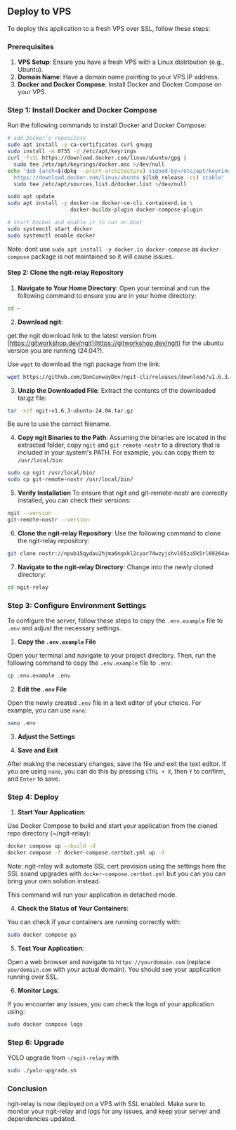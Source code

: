 ## Deploy to VPS

To deploy this application to a fresh VPS over SSL, follow these steps:

### Prerequisites

1. **VPS Setup**: Ensure you have a fresh VPS with a Linux distribution (e.g., Ubuntu).
2. **Domain Name**: Have a domain name pointing to your VPS IP address.
3. **Docker and Docker Compose**: Install Docker and Docker Compose on your VPS.

### Step 1: Install Docker and Docker Compose

Run the following commands to install Docker and Docker Compose:

```bash
# add Docker’s repository
sudo apt install -y ca-certificates curl gnupg
sudo install -m 0755 -d /etc/apt/keyrings
curl -fsSL https://download.docker.com/linux/ubuntu/gpg |
  sudo tee /etc/apt/keyrings/docker.asc >/dev/null
echo "deb [arch=$(dpkg --print-architecture) signed-by=/etc/apt/keyrings/docker.asc] \
  https://download.docker.com/linux/ubuntu $(lsb_release -cs) stable" |
  sudo tee /etc/apt/sources.list.d/docker.list >/dev/null

sudo apt update
sudo apt install -y docker-ce docker-ce-cli containerd.io \
                    docker-buildx-plugin docker-compose-plugin

# Start Docker and enable it to run on boot
sudo systemctl start docker
sudo systemctl enable docker
```

Note: dont use `sudo apt install -y docker.io docker-compose` as `docker-compose` package is not maintained so it will cause issues.


#### Step 2: Clone the ngit-relay Repository

1. **Navigate to Your Home Directory**:
Open your terminal and run the following command to ensure you are in your home directory:
```bash
cd ~
```

2. **Download ngit**:

get the ngit download link to the latest version from [https://gitworkshop.dev/ngit](https://gitworkshop.dev/ngit) for the ubuntu version you are running (24.04?).

Use `wget` to download the ngit package from the link:
```bash
wget https://github.com/DanConwayDev/ngit-cli/releases/download/v1.6.3/ngit-v1.6.3-ubuntu-24.04.tar.gz
```

3. **Unzip the Downloaded File**:
Extract the contents of the downloaded tar.gz file:
```bash
tar -xzf ngit-v1.6.3-ubuntu-24.04.tar.gz
```

Be sure to use the correct filename.

4. **Copy ngit Binaries to the Path**:
Assuming the binaries are located in the extracted folder, copy `ngit` and `git-remote-nostr` to a directory that is included in your system's PATH. For example, you can copy them to `/usr/local/bin`:
```bash
sudo cp ngit /usr/local/bin/
sudo cp git-remote-nostr /usr/local/bin/
```

5. **Verify Installation**
To ensure that ngit and git-remote-nostr are correctly installed, you can check their versions:
```bash
ngit --version
git-remote-nostr --version
```

6. **Clone the ngit-relay Repository**:
Use the following command to clone the ngit-relay repository:
```bash
git clone nostr://npub15qydau2hjma6ngxkl2cyar74wzyjshvl65za5k5rl69264ar2exs5cyejr/relay.damus.io/ngit-relay
```

7. **Navigate to the ngit-relay Directory**:
Change into the newly cloned directory:
```bash
cd ngit-relay
```

### Step 3: Configure Environment Settings

To configure the server, follow these steps to copy the `.env.example` file to `.env` and adjust the necessary settings.

1. **Copy the `.env.example` File**

Open your terminal and navigate to your project directory. Then, run the following command to copy the `.env.example` file to `.env`:

```bash
cp .env.example .env
```

2. **Edit the `.env` File**

Open the newly created `.env` file in a text editor of your choice. For example, you can use `nano`:

```bash
nano .env
```

3. **Adjust the Settings**

4. **Save and Exit**

After making the necessary changes, save the file and exit the text editor. If you are using `nano`, you can do this by pressing `CTRL + X`, then `Y` to confirm, and `Enter` to save.

### Step 4: Deploy


1. **Start Your Application**:


Use Docker Compose to build and start your application from the cloned repo directory (~/ngit-relay):

```bash
docker compose up --build -d
docker compose -f docker-compose.certbot.yml up -d
```

Note: ngit-relay will automate SSL cert provision using the settings here the SSL soand upgrades with `docker-compose.certbot.yml` but you can you can bring your own solution instead.

This command will run your application in detached mode.

4. **Check the Status of Your Containers**:

You can check if your containers are running correctly with:

```bash
sudo docker compose ps
```

5. **Test Your Application**:

Open a web browser and navigate to `https://yourdomain.com` (replace `yourdomain.com` with your actual domain). You should see your application running over SSL.

6. **Monitor Logs**:

If you encounter any issues, you can check the logs of your application using:

```bash
sudo docker compose logs
```

### Step 6: Upgrade

YOLO upgrade from `~/ngit-relay` with 
```bash
sudo ./yolo-upgrade.sh
```



### Conclusion

ngit-relay is now deployed on a VPS with SSL enabled. Make sure to monitor your ngit-relay and logs for any issues, and keep your server and dependencies updated.
```